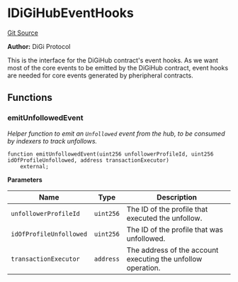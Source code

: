 # IDiGiHubEventHooks
[Git Source](https://github.com/digiv3rse/protocol-contracts/blob/0d518167a484d4368bad0990424be098fe779fa4/contracts/interfaces/IDiGiHubEventHooks.sol)

**Author:**
DiGi Protocol

This is the interface for the DiGiHub contract's event hooks. As we want most of the core events to be
emitted by the DiGiHub contract, event hooks are needed for core events generated by pheripheral contracts.


## Functions
### emitUnfollowedEvent

*Helper function to emit an `Unfollowed` event from the hub, to be consumed by indexers to track unfollows.*


```solidity
function emitUnfollowedEvent(uint256 unfollowerProfileId, uint256 idOfProfileUnfollowed, address transactionExecutor)
    external;
```
**Parameters**

|Name|Type|Description|
|----|----|-----------|
|`unfollowerProfileId`|`uint256`|The ID of the profile that executed the unfollow.|
|`idOfProfileUnfollowed`|`uint256`|The ID of the profile that was unfollowed.|
|`transactionExecutor`|`address`|The address of the account executing the unfollow operation.|


